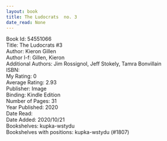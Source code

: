 ```yaml
---
layout: book
title: The Ludocrats  no. 3
date_read: None
---
```


Book Id: 54551066<br />
Title: The Ludocrats #3<br />
Author: Kieron Gillen<br />
Author l-f: Gillen, Kieron<br />
Additional Authors: Jim Rossignol, Jeff Stokely, Tamra Bonvillain<br />
ISBN: <br />
My Rating: 0<br />
Average Rating: 2.93<br />
Publisher: Image<br />
Binding: Kindle Edition<br />
Number of Pages: 31<br />
Year Published: 2020<br />
Date Read: <br />
Date Added: 2020/10/21<br />
Bookshelves: kupka-wstydu<br />
Bookshelves with positions: kupka-wstydu (#1807)<br />

